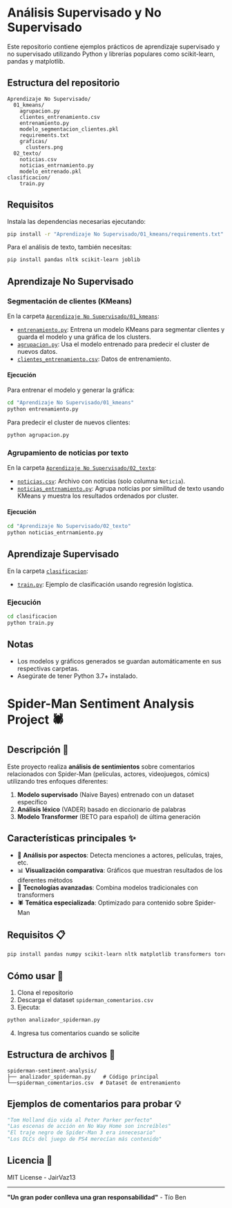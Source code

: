 # Análisis Supervisado y No Supervisado

Este repositorio contiene ejemplos prácticos de aprendizaje supervisado y no supervisado utilizando Python y librerías populares como scikit-learn, pandas y matplotlib.

## Estructura del repositorio

```
Aprendizaje No Supervisado/
  01_kmeans/
    agrupacion.py
    clientes_entrenamiento.csv
    entrenamiento.py
    modelo_segmentacion_clientes.pkl
    requirements.txt
    graficas/
      clusters.png
  02_texto/
    noticias.csv
    noticias_entrnamiento.py
    modelo_entrenado.pkl
clasificacion/
    train.py
```

## Requisitos

Instala las dependencias necesarias ejecutando:

```sh
pip install -r "Aprendizaje No Supervisado/01_kmeans/requirements.txt"
```
Para el análisis de texto, también necesitas:
```sh
pip install pandas nltk scikit-learn joblib
```

## Aprendizaje No Supervisado

### Segmentación de clientes (KMeans)

En la carpeta [`Aprendizaje No Supervisado/01_kmeans`](Aprendizaje%20No%20Supervisado/01_kmeans):

- [`entrenamiento.py`](Aprendizaje%20No%20Supervisado/01_kmeans/entrenamiento.py): Entrena un modelo KMeans para segmentar clientes y guarda el modelo y una gráfica de los clusters.
- [`agrupacion.py`](Aprendizaje%20No%20Supervisado/01_kmeans/agrupacion.py): Usa el modelo entrenado para predecir el cluster de nuevos datos.
- [`clientes_entrenamiento.csv`](Aprendizaje%20No%20Supervisado/01_kmeans/clientes_entrenamiento.csv): Datos de entrenamiento.

#### Ejecución

Para entrenar el modelo y generar la gráfica:

```sh
cd "Aprendizaje No Supervisado/01_kmeans"
python entrenamiento.py
```

Para predecir el cluster de nuevos clientes:

```sh
python agrupacion.py
```

### Agrupamiento de noticias por texto

En la carpeta [`Aprendizaje No Supervisado/02_texto`](Aprendizaje%20No%20Supervisado/02_texto):

- [`noticias.csv`](Aprendizaje%20No%20Supervisado/02_texto/noticias.csv): Archivo con noticias (solo columna `Noticia`).
- [`noticias_entrnamiento.py`](Aprendizaje%20No%20Supervisado/02_texto/noticias_entrnamiento.py): Agrupa noticias por similitud de texto usando KMeans y muestra los resultados ordenados por cluster.

#### Ejecución

```sh
cd "Aprendizaje No Supervisado/02_texto"
python noticias_entrnamiento.py
```

## Aprendizaje Supervisado

En la carpeta [`clasificacion`](ejemplos/clasificacion):

- [`train.py`](ejemplos/clasificacion/train.py): Ejemplo de clasificación usando regresión logística.

### Ejecución

```sh
cd clasificacion
python train.py
```

## Notas

- Los modelos y gráficos generados se guardan automáticamente en sus respectivas carpetas.
- Asegúrate de tener Python 3.7+ instalado.

# Spider-Man Sentiment Analysis Project 🕷️

## Descripción 📄

Este proyecto realiza **análisis de sentimientos** sobre comentarios relacionados con Spider-Man (películas, actores, videojuegos, cómics) utilizando tres enfoques diferentes:

1. **Modelo supervisado** (Naive Bayes) entrenado con un dataset específico
2. **Análisis léxico** (VADER) basado en diccionario de palabras
3. **Modelo Transformer** (BETO para español) de última generación

## Características principales ✨

- 🎯 **Análisis por aspectos**: Detecta menciones a actores, películas, trajes, etc.
- 📊 **Visualización comparativa**: Gráficos que muestran resultados de los diferentes métodos
- 🤖 **Tecnologías avanzadas**: Combina modelos tradicionales con transformers
- 🕷️ **Temática especializada**: Optimizado para contenido sobre Spider-Man

## Requisitos 📋

```bash
pip install pandas numpy scikit-learn nltk matplotlib transformers torch
```

## Cómo usar 🚀

1. Clona el repositorio
2. Descarga el dataset `spiderman_comentarios.csv`
3. Ejecuta:

```bash
python analizador_spiderman.py
```

4. Ingresa tus comentarios cuando se solicite

## Estructura de archivos 📂

```
spiderman-sentiment-analysis/
├── analizador_spiderman.py    # Código principal
└──spiderman_comentarios.csv  # Dataset de entrenamiento
```

## Ejemplos de comentarios para probar 💡

```python
"Tom Holland dio vida al Peter Parker perfecto"
"Las escenas de acción en No Way Home son increíbles"
"El traje negro de Spider-Man 3 era innecesario"
"Los DLCs del juego de PS4 merecían más contenido"
```

## Licencia 📜

MIT License - JairVaz13

---

**"Un gran poder conlleva una gran responsabilidad"** - Tío Ben